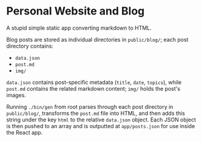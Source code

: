 # Personal Website and Blog

A stupid simple static app converting markdown to HTML.

Blog posts are stored as individual directories in `public/blog/`; each post directory contains:

- `data.json`
- `post.md`
- `img/`

`data.json` contains post-specific metadata (`title`, `date`, `topics`), while `post.md` contains the related markdown content; `img/` holds the post's images.

Running `./bin/gen` from root parses through each post directory in `public/blog/`, transforms the `post.md` file into HTML, and then adds this string under the key `html` to the relative `data.json` object. Each JSON object is then pushed to an array and is outputted at `app/posts.json` for use inside the React app.

